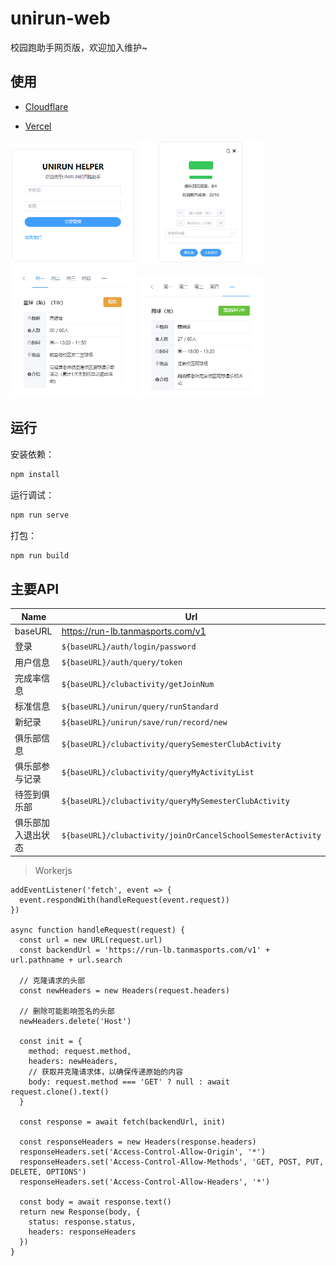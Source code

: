 # unirun-web

校园跑助手网页版，欢迎加入维护~

## 使用

- [Cloudflare](https://unirun.pages.dev)

- [Vercel](https://unirun.vercel.app)

<img src="./file/login.jpg" width="200"> <img src="./file/dashboard.jpg" width="200"> <img src="./file/clubinfo.jpg" width="200"> <img src="./file/clubstatus.jpg" width="200">

## 运行

安装依赖：

```bash
npm install
```

运行调试：

```bash
npm run serve
```

打包：

```bash
npm run build
```

## 主要API

| Name |Url |
| -------- | -------- |
| baseURL | https://run-lb.tanmasports.com/v1 |
| 登录 | `${baseURL}/auth/login/password` |
| 用户信息 | `${baseURL}/auth/query/token` |
| 完成率信息 | `${baseURL}/clubactivity/getJoinNum` |
| 标准信息 | `${baseURL}/unirun/query/runStandard` |
| 新纪录 | `${baseURL}/unirun/save/run/record/new` |
| 俱乐部信息 | `${baseURL}/clubactivity/querySemesterClubActivity` |
| 俱乐部参与记录 | `${baseURL}/clubactivity/queryMyActivityList` |
| 待签到俱乐部 | `${baseURL}/clubactivity/queryMySemesterClubActivity` |
| 俱乐部加入退出状态 | `${baseURL}/clubactivity/joinOrCancelSchoolSemesterActivity` |

> Workerjs

```
addEventListener('fetch', event => {
  event.respondWith(handleRequest(event.request))
})

async function handleRequest(request) {
  const url = new URL(request.url)
  const backendUrl = 'https://run-lb.tanmasports.com/v1' + url.pathname + url.search

  // 克隆请求的头部
  const newHeaders = new Headers(request.headers)

  // 删除可能影响签名的头部
  newHeaders.delete('Host')

  const init = {
    method: request.method,
    headers: newHeaders,
    // 获取并克隆请求体，以确保传递原始的内容
    body: request.method === 'GET' ? null : await request.clone().text()
  }

  const response = await fetch(backendUrl, init)

  const responseHeaders = new Headers(response.headers)
  responseHeaders.set('Access-Control-Allow-Origin', '*')
  responseHeaders.set('Access-Control-Allow-Methods', 'GET, POST, PUT, DELETE, OPTIONS')
  responseHeaders.set('Access-Control-Allow-Headers', '*')

  const body = await response.text()
  return new Response(body, {
    status: response.status,
    headers: responseHeaders
  })
}
```